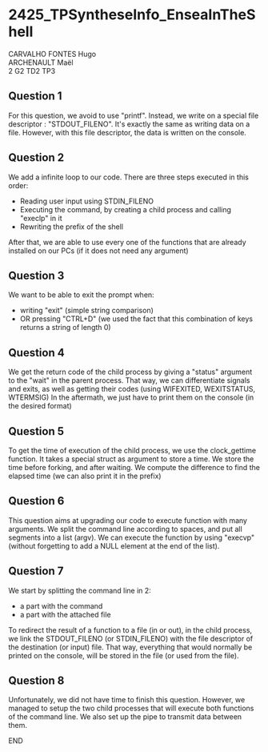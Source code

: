 # 2425_TPSyntheseInfo_EnseaInTheShell
CARVALHO FONTES Hugo  
ARCHENAULT Maël  
2 G2 TD2 TP3  


## Question 1
For this question, we avoid to use "printf". Instead, we write on a special file descriptor : "STDOUT_FILENO". It's exactly the same as writing data on a file. However, with this file descriptor, the data is written on the console.

## Question 2

We add a infinite loop to our code. There are three steps executed in this order:
- Reading user input using STDIN_FILENO
- Executing the command, by creating a child process and calling "execlp" in it
- Rewriting the prefix of the shell

After that, we are able to use every one of the functions that are already installed on our PCs (if it does not need any argument)

## Question 3

We want to be able to exit the prompt when:
- writing "exit" (simple string comparison)
- OR pressing "CTRL+D" (we used the fact that this combination of keys returns a string of length 0)

## Question 4

We get the return code of the child process by giving a "status" argument to the "wait" in the parent process.
That way, we can differentiate signals and exits, as well as getting their codes (using WIFEXITED, WEXITSTATUS, WTERMSIG)
In the aftermath, we just have to print them on the console (in the desired format)

## Question 5

To get the time of execution of the child process, we use the clock_gettime function. It takes a special struct as argument to store a time.
We store the time before forking, and after waiting. We compute the difference to find the elapsed time (we can also print it in the prefix)

## Question 6 

This question aims at upgrading our code to execute function with many arguments.
We split the command line according to spaces, and put all segments into a list (argv). We can execute the function by using "execvp" (without forgetting to add a NULL element at the end of the list).

## Question 7

We start by splitting the command line in 2:
- a part with the command
- a part with the attached file

To redirect the result of a function to a file (in or out), in the child process, we link the STDOUT_FILENO (or STDIN_FILENO) with the file descriptor of the destination (or input) file. That way, everything that would normally be printed on the console, will be stored in the file (or used from the file).

## Question 8

Unfortunately, we did not have time to finish this question. However, we managed to setup the two child processes that will execute both functions of the command line. We also set up the pipe to transmit data between them. 

END


